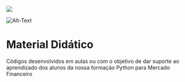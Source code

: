 ![](images/https://tradingcomdados.com/images/logotipo/logotipo-trading-com-dados-branco.svg)

![Alt-Text](https://tradingcomdados.com/images/logotipo/logotipo-trading-com-dados.svg)

# Material Didático

Códigos desenvolvidos em aulas ou com o objetivo de dar suporte ao aprendizado dos alunos da nossa formação Python para Mercado Financeiro
